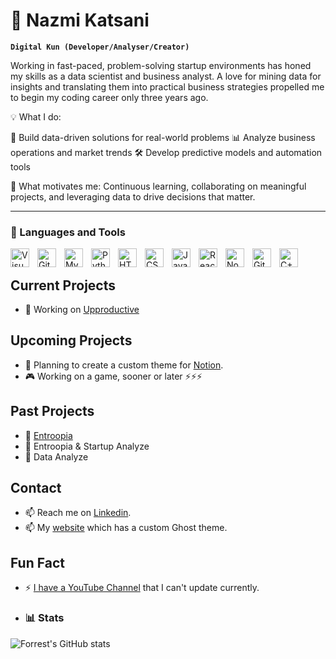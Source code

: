 # 🥦 Nazmi Katsani

**`Digital Kun (Developer/Analyser/Creator)`**

Working in fast-paced, problem-solving startup environments has honed my skills as a data scientist and business analyst.
A love for mining data for insights and translating them into practical business strategies propelled me to begin my coding career only three years ago.

💡 What I do:

🧠 Build data-driven solutions for real-world problems
📊 Analyze business operations and market trends
🛠️ Develop predictive models and automation tools


🌟 What motivates me:
Continuous learning, collaborating on meaningful projects, and leveraging data to drive decisions that matter.

---

### 🧰 Languages and Tools

<img align="left" alt="Visual Studio Code" width="30px" style="padding-right:10px;" src="https://cdn.jsdelivr.net/gh/devicons/devicon/icons/vscode/vscode-original.svg" />
<img align="left" alt="Git" width="30px" style="padding-right:10px;" src="https://cdn.jsdelivr.net/gh/devicons/devicon/icons/git/git-original.svg" />
<img align="left" alt="MySQL" width="30px" style="padding-right:10px;" src="https://cdn.jsdelivr.net/gh/devicons/devicon/icons/mysql/mysql-original.svg" />
<img align="left" alt="Python" width="30px" style="padding-right:10px;" src="https://cdn.jsdelivr.net/gh/devicons/devicon/icons/python/python-plain.svg" />
<img align="left" alt="HTML" width="30px" style="padding-right:10px;" src="https://cdn.jsdelivr.net/gh/devicons/devicon/icons/html5/html5-plain.svg" />
<img align="left" alt="CSS" width="30px" style="padding-right:10px;" src="https://cdn.jsdelivr.net/gh/devicons/devicon/icons/css3/css3-plain.svg" />
<img align="left" alt="JavaScript" width="30px" style="padding-right:10px;" src="https://cdn.jsdelivr.net/gh/devicons/devicon/icons/javascript/javascript-plain.svg" />
<img align="left" alt="React" width="30px" style="padding-right:10px;" src="https://cdn.jsdelivr.net/gh/devicons/devicon/icons/react/react-original.svg" />
<img align="left" alt="NodeJS" width="30px" style="padding-right:10px;" src="https://cdn.jsdelivr.net/gh/devicons/devicon/icons/nodejs/nodejs-original.svg" />
<img align="left" alt="GitHub" width="30px" style="padding-right:10px;" src="https://cdn.jsdelivr.net/gh/devicons/devicon/icons/github/github-original.svg" />
<img align="left" alt="C++" width="30px" style="padding-right:10px;" src="https://cdn.jsdelivr.net/gh/devicons/devicon/icons/cplusplus/cplusplus-line.svg" />


<br />

## Current Projects
- 🔭 Working on [Upproductive](https://upproductive.com/)

## Upcoming Projects
- 🌱 Planning to create a custom theme for [Notion](https://upproductive.com/our-templates).
- 🎮 Working on a game, sooner or later ⚡⚡⚡

## Past Projects
- 🔴 [Entroopia](https://entroopia.pro/)
- 🔴 Entroopia & Startup Analyze
- 🔴 Data Analyze

## Contact
- 📫 Reach me on [Linkedin](https://www.linkedin.com/in/nazmi-katsani-139947208/).
- 📫 My [website](https://upproductive.com/) which has a custom Ghost theme.

## Fun Fact
- ⚡ [I have a YouTube Channel](https://www.youtube.com/channel/UCqTxjJ4HloXIzKcthind0Rg) that I can't update currently.

- ### 📊 Stats

![Forrest's GitHub stats](https://github-readme-stats.vercel.app/api?username=NazmiKatsani&show_icons=true&theme=gruvbox)

<!-- ![GitHub Streak](https://streak-stats.demolab.com?user=ForrestKnight&theme=gruvbox&border_radius=4.5) -->
